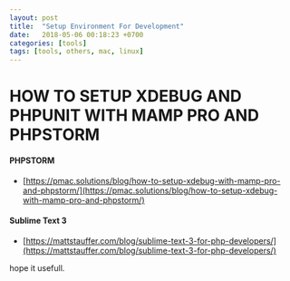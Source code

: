 ```yaml
---
layout: post
title:  "Setup Environment For Development"
date:   2018-05-06 00:18:23 +0700
categories: [tools]
tags: [tools, others, mac, linux]
---
```


# HOW TO SETUP XDEBUG AND PHPUNIT WITH MAMP PRO AND PHPSTORM
#### PHPSTORM

 - [https://pmac.solutions/blog/how-to-setup-xdebug-with-mamp-pro-and-phpstorm/](https://pmac.solutions/blog/how-to-setup-xdebug-with-mamp-pro-and-phpstorm/)
 
 #### Sublime Text 3
 
 - [https://mattstauffer.com/blog/sublime-text-3-for-php-developers/](https://mattstauffer.com/blog/sublime-text-3-for-php-developers/)

hope it usefull.